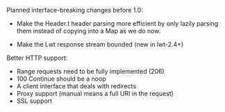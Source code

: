 Planned interface-breaking changes before 1.0:

* Make the Header.t header parsing more efficient by only lazily parsing them
  instead of copying into a Map as we do now.

* Make the Lwt response stream bounded (new in lwt-2.4+)

Better HTTP support:

- Range requests need to be fully implemented (206)
- 100 Continue should be a noop
- A client interface that deals with redirects
- Proxy support (manual means a full URI in the request)
- SSL support
